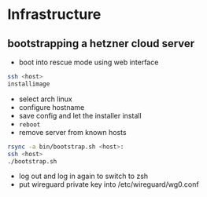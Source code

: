 # Infrastructure

## bootstrapping a hetzner cloud server

- boot into rescue mode using web interface

```sh
ssh <host>
installimage
```

- select arch linux
- configure hostname
- save config and let the installer install
- `reboot`
- remove server from known hosts

```sh
rsync -a bin/bootstrap.sh <host>:
ssh <host>
./bootstrap.sh
```

- log out and log in again to switch to zsh
- put wireguard private key into /etc/wireguard/wg0.conf